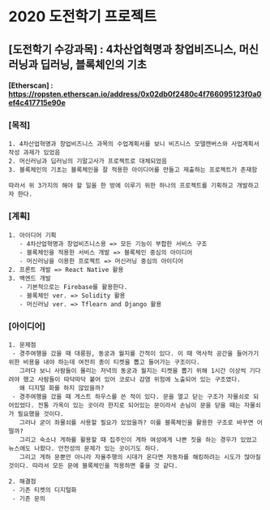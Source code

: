 2020 도전학기 프로젝트
==================

## [도전학기 수강과목] : 4차산업혁명과 창업비즈니스, 머신러닝과 딥러닝, 블록체인의 기초

#### [Etherscan] : https://ropsten.etherscan.io/address/0x02db0f2480c4f766095123f0a0ef4c417715e90e

### [목적]
    
    1. 4차산업혁명과 창업비즈니스 과목의 수업계획서를 보니 비즈니스 모델캔버스와 사업계획서 작성 과제가 있었음
    2. 머신러닝과 딥러닝의 기말고사가 프로젝트로 대체되었음
    3. 블록체인의 기초는 블록체인을 잘 적용한 아이디어를 만들고 제출하는 프로젝트가 존재함
    
    따라서 위 3가지의 해야 할 일을 한 방에 이루기 위한 하나의 프로젝트를 기획하고 개발하고자 한다. 

### [계획]
    
    1. 아이디어 기획
       - 4차산업혁명과 창업비즈니스용 => 모든 기능이 부합한 서비스 구조
       - 블록체인을 적용한 서비스 개발 => 블록체인 중심의 아이디어
       - 머신러닝을 이용한 프로젝트 => 머신러닝 중심의 아이디어
    2. 프론트 개발 => React Native 활용
    3. 백엔드 개발 
       - 기본적으로는 Firebase를 활용한다.
       - 블록체인 ver. => Solidity 활용
       - 머신러닝 ver. => Tflearn and Django 활용
### [아이디어]

    1. 문제점
     - 경주여행을 갔을 때 대릉원, 동궁과 월지를 간적이 있다. 이 때 역사적 공간을 들어가기 위한 비용을 내야 하는데 여전히 종이 티켓을 뽑고 들어가는 구조이다.
       그러다 보니 사람들이 몰리는 저녁의 동궁과 월지는 티켓을 뽑기 위해 1시간 이상씩 기다려야 했고 사람들이 따닥따닥 붙어 있어 코로나 감염 위험에 노출되어 있는 구조였다. 
       왜 디지털 화를 하지 않았을까?
     - 경주여행을 갔을 때 게스트 하우스를 쓴 적이 있다. 문을 열고 닫는 구조가 자물쇠로 되어있었다. 전통 가옥이 있는 곳이라 한지로 되어있는 문이라서 손님이 문을 닫을 때는 자물쇠가 필요했을 것이다.
       그러나 굳이 좌물쇠를 사용할 필요가 있었을까? 이를 블록체인을 활용한 구조로 바꾸면 어떨까?
       그리고 숙소나 게하를 활용할 때 집주인이 게하 여성에게 나쁜 짓을 하는 경우가 있었고 뉴스에도 나왔다. 안전성의 문제가 있는 곳이기도 하다.
       그리고 게하 문뿐만 아니라 자율주행의 시대가 온다면 자동차를 해킹하려는 시도가 많아질 것이다. 따라서 모든 문에 블록체인을 적용하면 좋을 것 같다.
    
    2. 해결점
     - 기존 티켓의 디지털화
     - 기존 문의 
